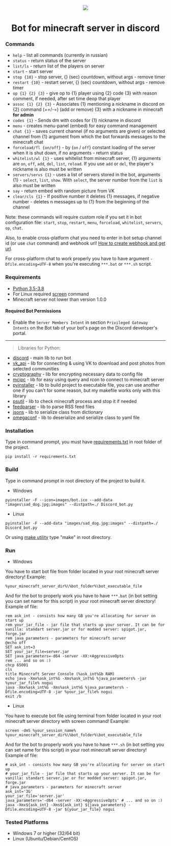 <p align="center">
   <img src="images/bot.ico">
</p>

<h1 align="center">
   Bot for minecraft server in discord
</h1>

### Commands
* `help` - list all commands (currently in russian)
* `status` - return status of the server
* `list/ls` - return list of the players on server
* `start` - start server
* `stop {10}` - stop server, {} (sec) countdown, without args - remove timer
* `restart {10}` - restart server, {} (sec) countdown, without args - remove timer
* `op {1} {2} {3}` - give op to {1} player using {2} code {3} with reason comment, if needed, after set time deop that player
* `assoc {1} {2} {3}` - Associates {1} mentioning a nickname in discord on {2} command (+=/-=) (add or remove) {3} with a nickname in minecraft **for admin**
* `codes {1}` - Sends dm with codes for {1} nickname in discord
* `menu` - creates menu-panel (embed) for easy command management
* `chat {1}` - saves current channel (if no arguments are given) or selected channel from {1} argument from which the bot forwards messages to the minecraft chat
* `forceload/fl {on/off}` - by {`on` / `off`} constant loading of the server when it is shut down, if no arguments - return status
* `whitelist/wl {1}` - uses whitelist from minecraft server, {1} arguments are `on`, `off`, `add`, `del`, `list`, `reload`. If you use `add` or `del`, the player's nickname is also must be written
* `servers/servs {1}` - uses a list of servers stored in the bot, arguments {1} - `select`, `list`, `show`. With `select`, the server number from the `list` is also must be written
* `say` - return embed with random picture from VK
* `clear/cls {1}` - If positive number it deletes {1} messages, if negative number - deletes n messages up to {1} from the beginning of the channel

Note: these commands will require custom role if you set it in bot configuration file:
`start`, `stop`, `restart`, `menu`, `forceload`, `whitelist`, `servers`, `op`, `chat`.
<!---->
Also, to enable cross-platform chat you need to enter in bot setup channel id (or use `chat` command) and webhook url!
[How to create webhook and get url](https://github.com/Akizo96/de.isekaidev.discord.wbbBridge/wiki/How-to-get-Webhook-ID-&-Token).
<!---->
For cross-platform chat to work properly you have to have argument `-Dfile.encoding=UTF-8` when you're executing `***.bat` or `***.sh` script.
### Requirements
* [Python 3.5-3.8](https://www.python.org/downloads/)
* For Linux required [screen](https://linuxize.com/post/how-to-use-linux-screen/) command
* Minecraft server not lower than version 1.0.0
#### Required Bot Permissions
* Enable the `Server Members Intent` in section `Privileged Gateway Intents` on the Bot tab of your bot's page on the Discord developer's portal.
____________
> Libraries for Python: 
* [discord](https://github.com/Rapptz/discord.py) - main lib to run bot
* [vk_api](https://github.com/python273/vk_api) - lib for connecting & using VK to download and post photos from selected communities
* [cryptography](https://github.com/pyca/cryptography) - lib for encrypting necessary data to config file
* [mcipc](https://github.com/conqp/mcipc) - lib for easy using query and rcon to connect to minecraft server
* [pyinstaller](https://github.com/pyinstaller/pyinstaller) - lib to build project to executable file, you can use another one if you can't for some reason, but my makefile works only with this library
* [psutil](https://github.com/giampaolo/psutil) - lib to check minecraft process and stop it if needed
* [feedparser](https://github.com/kurtmckee/feedparser) - lib to parse RSS feed files
* [jsons](https://github.com/ramonhagenaars/jsons) - lib to serialize class from dictionary
* [omegaconf](https://github.com/omry/omegaconf) - lib to deserialize and serialize class to yaml file 
### Installation
Type in command prompt, you must have [requirements.txt](requirements.txt) in root folder of the project.
```
pip install -r requirements.txt
```
### Build
Type in command prompt in root directory of the project to build it.

* Windows
```
pyinstaller -F --icon=images/bot.ico --add-data "images\sad_dog.jpg;images" --distpath=./ Discord_bot.py
```

* Linux
```
pyinstaller -F --add-data "images/sad_dog.jpg:images" --distpath=./ Discord_bot.py
```
Or using [make utility](https://www.gnu.org/software/make/) type "make" in root directory.
### Run
* Windows

You have to start bot file from folder located in your root minecraft server directory! Example:
```
%your_minecraft_server_dir%\%bot_folder%\bot_executable_file
```
And for the bot to properly work you have to have `***.bat` (in bot setting you can set name for this script) in your root minecraft server directory! Example of file:
```batch
rem ask_int - consists how many GB you're allocating for server on start up
rem your_jar_file - jar file that starts up your server. It can be for vanilla: standart server.jar or for modded server: spigot.jar, forge.jar
rem java_parameters - parameters for minecraft server
@echo off
SET ask_int=3
SET your_jar_file=server.jar
SET java_parameters=-d64 -server -XX:+AggressiveOpts
rem ... and so on :)
chcp 65001
cls
title Minecraft Server Console (%ask_int%Gb RAM)
echo java -Xmx%ask_int%G -Xms%ask_int%G %java_parameters% -jar %your_jar_file% nogui
java -Xmx%ask_int%G -Xms%ask_int%G %java_parameters% -Dfile.encoding=UTF-8 -jar %your_jar_file% nogui
exit /b
```
* Linux

You have to execute bot file using terminal from folder located in your root minecraft server directory with screen command! Example:
```
screen -dmS %your_session_name% %your_minecraft_server_dir%\%bot_folder%\bot_executable_file
```
And for the bot to properly work you have to have `***.sh` (in bot setting you can set name for this script) in your root minecraft server directory! Example of file:
```shell
# ask_int - consists how many GB you're allocating for server on start up
# your_jar_file - jar file that starts up your server. It can be for vanilla: standart server.jar or for modded server: spigot.jar, forge.jar
# java_parameters - parameters for minecraft server
ask_int='3G'
your_jar_file='server.jar'
java_parameters='-d64 -server -XX:+AggressiveOpts' # ... and so on :)
java -Xmx${ask_int} -Xms${ask_int} ${java_parameters} -Dfile.encoding=UTF-8 -jar ${your_jar_file} nogui
```
### Tested Platforms
* Windows 7 or higher (32/64 bit)
* Linux (Ubuntu/Debian/CentOS)
